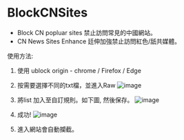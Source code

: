 # BlockCNSites
- Block CN popluar sites 禁止訪問常見的中國網站。
- CN News Sites Enhance 廷伸加強禁止訪問紅色/舐共媒體。

使用方法:
1. 使用 ublock origin - chrome / Firefox / Edge

2. 按需要選擇不同的txt檔，並進入Raw
![image](https://i.imgur.com/5rCP4K1.png)

3. 將list 加入至自訂規則。如下圖, 然後保存。
![image](https://i.imgur.com/ZQU81OO.png)

4. 成功!
![image](https://i.imgur.com/t4YXRE8.png)

5. 進入網站會自動攔截。
